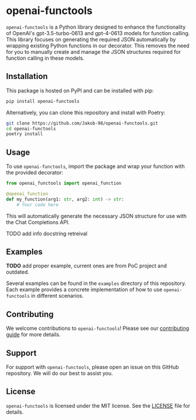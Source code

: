 # openai-functools

`openai-functools` is a Python library designed to enhance the functionality of OpenAI's gpt-3.5-turbo-0613 and gpt-4-0613 models for function calling. This library focuses on generating the required JSON automatically by wrapping existing Python functions in our decorator. This removes the need for you to manually create and manage the JSON structures required for function calling in these models.

## Installation

This package is hosted on PyPI and can be installed with pip:

```sh
pip install openai-functools
```

Alternatively, you can clone this repository and install with Poetry:

```sh
git clone https://github.com/Jakob-98/openai-functools.git
cd openai-functools
poetry install
```

## Usage

To use `openai-functools`, import the package and wrap your function with the provided decorator:

```python
from openai_functools import openai_function

@openai_function
def my_function(arg1: str, arg2: int) -> str:
    # Your code here
```

This will automatically generate the necessary JSON structure for use with the Chat Completions API.

TODO add info docstring retreival

## Examples

**TODO** add proper example, current ones are from PoC project and outdated.

Several examples can be found in the `examples` directory of this repository. Each example provides a concrete implementation of how to use `openai-functools` in different scenarios.

## Contributing

We welcome contributions to `openai-functools`! Please see our [contributing guide](CONTRIBUTING.md) for more details.

## Support

For support with `openai-functools`, please open an issue on this GitHub repository. We will do our best to assist you.

## License

`openai-functools` is licensed under the MIT license. See the [LICENSE](LICENSE) file for details.
